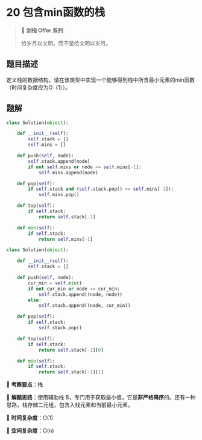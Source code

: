 # 20 包含min函数的栈

> 🌟 **剑指 Offer 系列**
>
> 给岁月以文明，而不是给文明以岁月。

## 题目描述

定义栈的数据结构，请在该类型中实现一个能够得到栈中所含最小元素的min函数（时间复杂度应为O（1））。

## 题解

```python
class Solution(object):

    def __init__(self):
        self.stack = []
        self.mins = []

    def push(self, node):
        self.stack.append(node)
        if not self.mins or node <= self.mins[-1]:
            self.mins.append(node)

    def pop(self):
        if self.stack and (self.stack.pop() == self.mins[-1]):
            self.mins.pop()

    def top(self):
        if self.stack:
            return self.stack[-1]

    def min(self):
        if self.stack:
            return self.mins[-1]
```

```python
class Solution(object):

    def __init__(self):
        self.stack = []

    def push(self, node):
        cur_min = self.min()
        if not cur_min or node <= cur_min:
            self.stack.append((node, node))
        else:
            self.stack.append((node, cur_min))

    def pop(self):
        if self.stack:
            self.stack.pop()

    def top(self):
        if self.stack:
            return self.stack[-1][0]

    def min(self):
        if self.stack:
            return self.stack[-1][1]
```

🍥 **考察要点**：栈

🍬 **解题思路**：使用辅助栈 B，专门用于获取最小值，它是**非严格降序**的。还有一种思路，栈存储二元组，包含入栈元素和当前最小元素。

🍉 **时间复杂度**：O(1)

🍭 **空间复杂度**：O(n)
